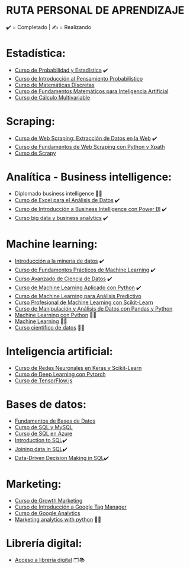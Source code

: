 # RUTA PERSONAL DE APRENDIZAJE
✔️ = Completado | ✍ = Realizando

# Estadística:
  - <a href="https://platzi.com/@octavio_fv/curso/1269-probabilidad-estadistica/diploma/detalle/">Curso de Probabilidad y Estadística</a> ✔️
  - <a href="https://platzi.com/clases/probabilistica/">Curso de Introducción al Pensamiento Probabilístico</a>
  - <a href="https://platzi.com/clases/discretas/">Curso de Matemáticas Discretas</a>
  - <a href="https://platzi.com/clases/matematicas-ai/">Curso de Fundamentos Matemáticos para Inteligencia Artificial</a>
  - <a href="https://platzi.com/clases/calculo-multivariable/">Curso de Cálculo Multivariable</a>
  
# Scraping:
  - <a href="https://platzi.com/@octavio_fv/curso/1751-webscraping/diploma/detalle/">Curso de Web Scraping: Extracción de Datos en la Web</a> ✔️
  - <a href="https://platzi.com/clases/web-scraping/">Curso de Fundamentos de Web Scraping con Python y Xpath</a>
  - <a href="https://platzi.com/clases/scrapy/">Curso de Scrapy</a>
  
# Analítica - Business intelligence:
  - Diplomado business intelligence ✍🏽
  - <a href="https://platzi.com/@octavio_fv/curso/1275-excel-2018/diploma/detalle/">Curso de Excel para el Análisis de Datos</a> ✔️
  - <a href="https://platzi.com/@octavio_fv/curso/1578-business-intelligence/diploma/detalle/">Curso de Introducción a Business Intelligence con Power BI</a> ✔️
  - <a href="https://drive.google.com/file/d/0BzBc5avlxU06NDJyM1U2TTFsd1YtZHRDb3Z1MjN2VE1LbXVV/view">Curso big data y business analytics</a> ✔️

# Machine learning:
  - <a href="https://www.coursera.org/account/accomplishments/verify/FDDSWF53SFVE">Introducción a la minería de datos</a>  ✔️
  - <a href="https://platzi.com/@octavio_fv/curso/1708-fundamentos-ml/diploma/detalle/">Curso de Fundamentos Prácticos de Machine Learning</a> ✔️
  - <a href="https://platzi.com/@octavio_fv/curso/1621-data/diploma/detalle/">Curso Avanzado de Ciencia de Datos</a> ✔️
  - <a href="https://platzi.com/@octavio_fv/curso/1178-scikit/diploma/detalle/">Curso de Machine Learning Aplicado con Python</a> ✔️
  - <a href="https://platzi.com/clases/analisis-predictivo/">Curso de Machine Learning para Análisis Predictivo</a>
  - <a href="https://platzi.com/clases/scikitlearn-ml/">Curso Profesional de Machine Learning con Scikit-Learn</a>
  - <a href="https://platzi.com/clases/pandas/">Curso de Manipulación y Análisis de Datos con Pandas y Python</a>
  - <a href="https://www.udemy.com/course/machinelearningpython/">Machine Learning con Python</a> ✍🏽 
  - <a href="https://www.coursera.org/learn/machine-learning">Machine Learning</a> ✍🏽 
  - <a href="https://talentodigitalparachile.cl/curso/ciencia-de-datos/">Curso científico de datos</a> ✍🏽 
  
# Inteligencia artificial:
  - <a href="https://platzi.com/clases/keras-neural-networks/">Curso de Redes Neuronales en Keras y Scikit-Learn</a>
  - <a href="https://platzi.com/clases/deep-learning/">Curso de Deep Learning con Pytorch</a>
  - <a href="https://platzi.com/clases/tensorflow-js/">Curso de TensorFlow.js</a>
  
# Bases de datos:
  - <a href="https://platzi.com/clases/bd/">Fundamentos de Bases de Datos</a>
  - <a href="https://platzi.com/clases/sql-mysql/">Curso de SQL y MySQL</a>
  - <a href="https://platzi.com/clases/sql-azure/">Curso de SQL en Azure</a>
  - <a href="https://learn.datacamp.com/courses/introduction-to-sql">Introduction to SQL</a>✔️
  - <a href="https://learn.datacamp.com/courses/joining-data-in-postgresql">Joining data in SQL</a>✔️
  - <a href="https://learn.datacamp.com/courses/data-driven-decision-making-in-sql">Data-Driven Decision Making in SQL</a>✔️

# Marketing:
  - <a href="https://platzi.com/clases/growth-marketing/">Curso de Growth Marketing</a>
  - <a href="https://platzi.com/clases/gtm/">Curso de Introducción a Google Tag Manager</a>
  - <a href="https://platzi.com/clases/google-analytics/">Curso de Google Analytics</a>
  - <a href="https://learn.datacamp.com/skill-tracks/marketing-analytics-with-python">Marketing analytics with python</a> ✍🏽 
 
# Librería digital:
  - <a href="https://drive.google.com/drive/folders/1qg3f1Quvv5P0RyeX_nWnL-nMYH0s3XkX?usp=sharing">Acceso a librería digital</a> 🗂📚
  
